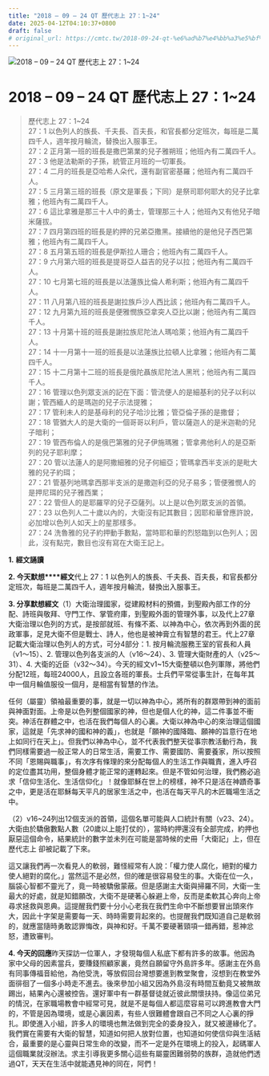```yaml
---
title: "2018 – 09 – 24 QT 歷代志上 27：1~24"
date: 2025-04-12T04:10:37+0800
draft: false
# original_url: https://cmtc.tw/2018-09-24-qt-%e6%ad%b7%e4%bb%a3%e5%bf%97%e4%b8%8a-27%ef%bc%9a124
---
```


![2018 – 09 – 24 QT 歷代志上 27：1\~24](/images/qt.jpg   "2018 – 09 – 24 QT 歷代志上 27：1\~24")

# 2018 – 09 – 24 QT 歷代志上 27：1\~24

> 歷代志上 27：1\~24  
> 27：1 以色列人的族長、千夫長、百夫長，和官長都分定班次，每班是二萬四千人，週年按月輪流，替換出入服事王。  
> 27：2 正月第一班的班長是撒巴第業的兒子雅朔班；他班內有二萬四千人。  
> 27：3 他是法勒斯的子孫，統管正月班的一切軍長。  
> 27：4 二月的班長是亞哈希人朵代，還有副官密基羅；他班內有二萬四千人。  
> 27：5 三月第三班的班長（原文是軍長；下同）是祭司耶何耶大的兒子比拿雅；他班內有二萬四千人。  
> 27：6 這比拿雅是那三十人中的勇士，管理那三十人；他班內又有他兒子暗米薩拔。  
> 27：7 四月第四班的班長是約押的兄弟亞撒黑。接續他的是他兒子西巴第雅；他班內有二萬四千人。  
> 27：8 五月第五班的班長是伊斯拉人珊合；他班內有二萬四千人。  
> 27：9 六月第六班的班長是提哥亞人益吉的兒子以拉；他班內有二萬四千人。  
> 27：10 七月第七班的班長是以法蓮族比倫人希利斯；他班內有二萬四千人。  
> 27：11 八月第八班的班長是謝拉族戶沙人西比該；他班內有二萬四千人。  
> 27：12 九月第九班的班長是便雅憫族亞拿突人亞比以謝；他班內有二萬四千人。  
> 27：13 十月第十班的班長是謝拉族尼陀法人瑪哈萊；他班內有二萬四千人。  
> 27：14 十一月第十一班的班長是以法蓮族比拉頓人比拿雅；他班內有二萬四千人。  
> 27：15 十二月第十二班的班長是俄陀聶族尼陀法人黑玳；他班內有二萬四千人。  
> 27：16 管理以色列眾支派的記在下面：管流便人的是細基利的兒子以利以謝；管西緬人的是瑪迦的兒子示法提雅；  
> 27：17 管利未人的是基母利的兒子哈沙比雅；管亞倫子孫的是撒督；  
> 27：18 管猶大人的是大衛的一個哥哥以利戶，管以薩迦人的是米迦勒的兒子暗利；  
> 27：19 管西布倫人的是俄巴第雅的兒子伊施瑪雅；管拿弗他利人的是亞斯列的兒子耶利摩；  
> 27：20 管以法蓮人的是阿撒細雅的兒子何細亞；管瑪拿西半支派的是毗大雅的兒子約珥；  
> 27：21 管基列地瑪拿西那半支派的是撒迦利亞的兒子易多；管便雅憫人的是押尼珥的兒子雅西業；  
> 27：22 管但人的是耶羅罕的兒子亞薩列。以上是以色列眾支派的首領。  
> 27：23 以色列人二十歲以內的，大衛沒有記其數目；因耶和華曾應許說，必加增以色列人如天上的星那樣多。  
> 27：24 洗魯雅的兒子約押動手數點，當時耶和華的烈怒臨到以色列人；因此，沒有點完，數目也沒有寫在大衛王記上。

**1.** **經文誦讀**

**2. 今天默想****經文**代上 27：1 以色列人的族長、千夫長、百夫長，和官長都分定班次，每班是二萬四千人，週年按月輪流，替換出入服事王。

**3. 分享默想經文**（1）大衛治理國家，從建殿材料的預備，到聖殿內部工作的分配、詩班與敬拜、守門工作、掌管府庫，到聖殿外面的管理外事，以及代上27章大衛治理以色列的方式，是按部就班、有條不紊、以神為中心，依次再到外面的民政軍事，足見大衛不但是戰士、詩人，他也是被神膏立有智慧的君王。代上27章記載大衛治理以色列人的方式，可分4部分：1. 按月輪流服務王室的官長和人員（v1～15）、2. 管理以色列各支派的人（v16～24）、3. 管理大衛財產的人（v25～31）、4. 大衛的近臣（v32～34）。今天的經文v1\~15大衛整頓以色列軍隊，將他們分配12班，每班24000人，且設立各班的軍長。士兵們平常從事生計，在每年其中一個月輪值服役一個月，是相當有智慧的作法。

任何（屬靈）領袖最重要的事，就是一切以神為中心，將所有的群眾帶到神的面前與神面對面。上帝是以色列整個國家的神，但也是個人化的神，這二件事並不衝突。神活在群體之中，也活在我們每個人的心裏。大衛以神為中心的來治理這個國家，這就是「先求神的國和神的義」，也就是「願神的國降臨、願神的旨意行在地上如同行在天上」。但我們以神為中心，並不代表我們整天從事宗教活動行為，我們同樣需要過一般正常人的日常生活，需要工作、需要國防、需要養家，所以按照不同「恩賜與職事」，有次序有條理的來分配每個人的生活工作與職責，進入呼召的定位盡其功用，整個身體才能正常的運轉起來。但是不管如何治理，我們務必追求「信仰生活化、生活信仰化」！就像耶穌在世上的榜樣，神不只是活在神蹟奇事之中，更是活在耶穌每天平凡的居家生活之中，也活在每天平凡的木匠職場生活之中。

（2）v16\~24列出12個支派的首領，這個名單可能與人口統計有關（v23、24）。大衛由於驕傲數點人數（20歲以上能打仗的），當時約押還沒有全部完成，約押也厭惡這個命令，結果統計的數字並未列在可能是當時候的史冊「大衛記」上，但在歷代志上 卻被記載了下來。

這又讓我們再一次看見人的軟弱，難怪經常有人說：「權力使人腐化，絕對的權力使人絕對的腐化。」當然這不是必然，但的確是很容易發生的事。大衛在位一久，腦袋心智都不靈光了，竟一時被驕傲蒙蔽。但是感謝主大衛與掃羅不同，大衛一生最大的好處，就是知錯願改，大衛不是硬著心躲避上帝，反而是柔軟其心奔向上帝尋求拯救與恩典。這提醒我們要十分小心老我在我們生命中不斷想要冒出頭來作大，因此十字架是需要每一天、時時需要背起來的。也提醒我們既知道自己是軟弱的，就應當隨時勇敢認罪悔改，與神和好。千萬不要硬著頸項一錯再錯，惹神忿怒，遭致審判。

**4. 今天的回應**昨天探訪一位軍人，才發現每個人私底下都有許多的故事。他因為家中父母的因素當兵，要賺錢照顧家裏，竟然自願留守外島許多年。感謝主在外島有同事傳福音給他，為他受洗，等放假回台灣想要進到教堂聚會，沒想到在教堂外面徘徊了一個多小時走不進去。後來參加小組又因為外島沒有時間互動竟又被無故踢出，結果內心還被控告。還好軍中有一群基督徒就近彼此關懷扶持。像這位弟兄的情況，在家職場教會中經常可見，就是不是每個人都這麼容易可以跨進教會大門的，不管是因為環境，或是心裏因素，有些人很難體會跟自己不同之人心裏的掙扎。即使進入小組，許多人的環境也無法做到完全的委身投入，就又被邊緣化了。我們實在需要有大衛的智慧，知道如何把人放對位置，也知道如何使信仰與生活結合，最重要的是心靈與日常生命的改變，而不一定是外在環境上的投入，起碼軍人這個職業就沒辦法。求主引導我更多關心這些有屬靈困難弱勢的族群，造就他們透過QT，天天在生活中就能遇見神的同在，阿們！